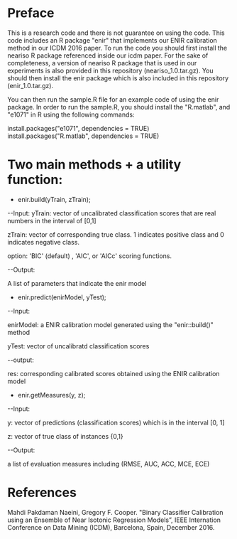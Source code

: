 Preface 
===========
This is a research code and there is not guarantee on using the code.
This code includes an R package "enir" that implements our ENIR calibration method in our ICDM 2016 paper.
To run the code you should first install the neariso R package referenced inside our icdm paper. 
For the sake of completeness, a version of neariso R package that is used in our experiments is 
also provided in this repository (neariso_1.0.tar.gz). You should then install the enir package which is also included in this
repository (enir_1.0.tar.gz).

You can then run the sample.R file for an example code of using the enir package.
In order to run the sample.R, you should install the "R.matlab", and "e1071" in R using the following commands:

install.packages("e1071", dependencies = TRUE)
install.packages("R.matlab", dependencies = TRUE)

Two main methods + a utility function:
===========
+ enir.build(yTrain, zTrain);

--Input:
yTrain: vector of uncalibrated classification scores that are real numbers in the interval of [0,1]

zTrain: vector of corresponding true class. 1 indicates positive class and 0 indicates negative class.

option: 'BIC' (default) , 'AIC', or 'AICc' scoring functions.

--Output:

A list of parameters that indicate the enir model



+ enir.predict(enirModel, yTest);

--Input: 

enirModel: a ENIR calibration model generated using the "enir::build()" method

yTest: vector of uncalibratd classification scores


--output:

res: corresponding calibrated scores obtained using the ENIR calibration model


+ enir.getMeasures(y, z);

--Input:

y: vector of predictions (classification scores) which is in the interval [0, 1]

z: vector of true class of instances {0,1}

--Output: 

a list of evaluation measures including (RMSE, AUC, ACC, MCE, ECE)

References 
===========

Mahdi Pakdaman Naeini, Gregory F. Cooper. "Binary Classifier Calibration using an Ensemble of Near Isotonic Regression Models”, 
IEEE Internation Conference on Data Mining (ICDM), Barcelona, Spain, December 2016.

